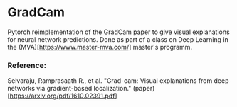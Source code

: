 # GradCam
Pytorch reimplementation of the GradCam paper to give visual explanations for neural network predictions. Done as part of a class on Deep Learning in the (MVA)[https://www.master-mva.com/] master's programm.

### Reference: 
Selvaraju, Ramprasaath R., et al. "Grad-cam: Visual explanations from deep networks via gradient-based localization." (paper)[https://arxiv.org/pdf/1610.02391.pdf]
